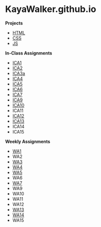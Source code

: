 # KayaWalker.github.io

**Projects**
* <a href="https://kayawalker.github.io/html-midterm/page5.html">HTML</a>
* <a href="https://kayawalker.github.io">CSS</a>
* <a href="KayaWalker.github.io/js-final/final.html">JS</a>

**In-Class Assignments**
* [ICA1](/ica/ICA1.pdf)
* [ICA2](/ica/ICA2.pdf)
* <a href="https://kayawalker.github.io/ica/ica3a.html">ICA3a</a>
* <a href="https://kayawalker.github.io/ica/ica4.html">ICA4</a>
* <a href="https://kayaWalker.github.io/ica/ica5/ica5.html">ICA5</a>
* <a href="https://kayaWalker.github.io/ica/ica6/ica6-part1.html">ICA6</a>
* <a href="https://kayaWalker.github.io/ica/ica7.html">ICA7</a>
* <a href="https://kayawalker.github.io/ica/ica9.html">ICA9</a>
* <a href="https://kayawalker.github.io/ica/ica10.html">ICA10</a>
* ICA11
* <a href="https://kayawalker.github.io/ica/ica12.html">ICA12</a>
* <a href="https://kayawalker.github.io/ica/wa13.html">ICA13</a>
* ICA14
* ICA15

**Weekly Assignments**
* <a href="https://kayawalker.github.io/wa/wa1.html">WA1</a>
* WA2
* <a href="https://kayawalker.github.io/wa/wa3.html">WA3</a>
* <a href="https://kayawalker.github.io/wa/wa4.html">WA4</a>
* <a href="https://kayawalker.github.io/wa/wa5.html">WA5</a>
* WA6
* <a href="https://kayawalker.github.io/wa/wa7.html">WA7</a>
* WA9
* WA10
* WA11
* WA12
* <a href="https://kayawalker.github.io/wa/wa13.html">WA13</a>
* <a href="https://kayawalker.github.io/wa/wa14.html">WA14</a>
* WA15